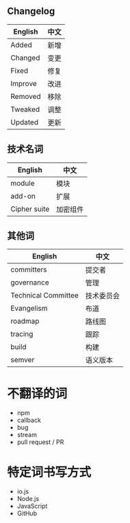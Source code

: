 ## Changelog

| English | 中文 |
| ------- | ---- |
| Added   | 新增 |
| Changed | 变更 |
| Fixed   | 修复 |
| Improve | 改进 |
| Removed | 移除 |
| Tweaked | 调整 |
| Updated | 更新 |

## 技术名词

| English | 中文 |
| ------- | ---- |
| module  | 模块 |
| add-on  | 扩展 |
| Cipher suite | 加密组件 |

## 其他词

|       English       |    中文    |
|---------------------|------------|
| committers          | 提交者     |
| governance          | 管理       |
| Technical Committee | 技术委员会 |
| Evangelism          | 布道       |
| roadmap             | 路线图     |
| tracing             | 跟踪       |
| build               | 构建       |
| semver              | 语义版本   |

# 不翻译的词

* npm
* callback
* bug
* stream
* pull request / PR


# 特定词书写方式

* io.js
* Node.js
* JavaScript
* GitHub
